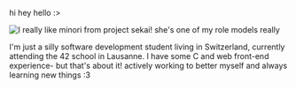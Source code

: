 hi hey hello :>

![I really like minori from project sekai! she's one of my role models really](https://cdn.donmai.us/original/a5/67/__hanasato_minori_project_sekai_drawn_by_ap_bar__a56729c90a2a33a795b0911404e1931d.jpg)

I'm just a silly software development student living in Switzerland, currently attending the 42 school in Lausanne.
I have some C and web front-end experience- but that's about it! actively working to better myself and always learning new things :3

<!--
**FireInsidE-fie/fireinside-fie** is a ✨ _special_ ✨ repository because its `README.md` (this file) appears on your GitHub profile.

Here are some ideas to get you started:

- 🔭 I’m currently working on ...
- 🌱 I’m currently learning ...
- 👯 I’m looking to collaborate on ...
- 🤔 I’m looking for help with ...
- 💬 Ask me about ...
- 📫 How to reach me: ...
- 😄 Pronouns: ...
- ⚡ Fun fact: ...
-->
